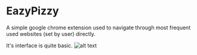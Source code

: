 # EazyPizzy
A simple google chrome extension used to navigate through most frequent used websites (set by user) directly. 

It's interface is quite basic.
![alt text](https://github.com/anubhavv1998/EazyPizzy/blob/gh-pages/assets/EasyPizzyDemo.png.jpg?raw=true)
